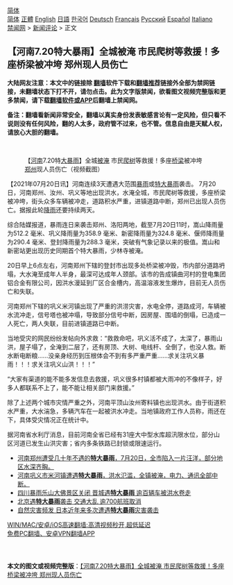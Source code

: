 <!-- 面包屑导航 --> <div class="breadcrumb"><!-- GTranslate: https://gtranslate.io/ -->  <div class="switcher notranslate">  <div class="selected">  <a href="#" onclick="return false;"> 简体</a>  </div>  <div class="option">  <a href="https://www.bannedbook.org" onclick="doGTranslate('zh-CN|zh-CN');jQuery('div.switcher div.selected a').html(jQuery(this).html());return false;" title="简体中文" class="nturl selected"> 简体</a>  <a href="https://www.bannedbook.org/zh-tw/" onclick="doGTranslate('zh-CN|zh-TW');jQuery('div.switcher div.selected a').html(jQuery(this).html());return false;" title="繁體中文" class="nturl"> 正體</a>  <a href="https://www.bannedbook.org/en/" onclick="doGTranslate('zh-CN|en');jQuery('div.switcher div.selected a').html(jQuery(this).html());return false;" title="English" class="nturl"> English</a>  <a href="https://www.bannedbook.org/ja/" onclick="doGTranslate('zh-CN|ja');jQuery('div.switcher div.selected a').html(jQuery(this).html());return false;" title="日本語" class="nturl"> 日語</a>  <a href="https://www.bannedbook.org/ko/" onclick="doGTranslate('zh-CN|ko');jQuery('div.switcher div.selected a').html(jQuery(this).html());return false;" title="한국어" class="nturl"> 한국어</a>  <a href="https://www.bannedbook.org/de/" onclick="doGTranslate('zh-CN|de');jQuery('div.switcher div.selected a').html(jQuery(this).html());return false;" title="Deutsch" class="nturl"> Deutsch</a>  <a href="https://www.bannedbook.org/fr/" onclick="doGTranslate('zh-CN|fr');jQuery('div.switcher div.selected a').html(jQuery(this).html());return false;" title="Français" class="nturl"> Français</a>  <a href="https://www.bannedbook.org/ru/" onclick="doGTranslate('zh-CN|ru');jQuery('div.switcher div.selected a').html(jQuery(this).html());return false;" title="Русский" class="nturl"> Русский</a>  <a href="https://www.bannedbook.org/es/" onclick="doGTranslate('zh-CN|es');jQuery('div.switcher div.selected a').html(jQuery(this).html());return false;" title="Español" class="nturl"> Español</a>  <a href="https://www.bannedbook.org/it/" onclick="doGTranslate('zh-CN|it');jQuery('div.switcher div.selected a').html(jQuery(this).html());return false;" title="Italiano" class="nturl"> Italiano</a>  </div>  </div>      <div class='breadcrumb-sub'><!-- Breadcrumb NavXT 6.3.0 --> <a href="https://www.bannedbook.org/" class="home">禁闻网</a> &gt; <a href="https://www.bannedbook.org/bnews/comments/" class="category">新闻评论</a> &gt; 正文</div></div><h2>【河南7.20特大暴雨】全城被淹 市民爬树等救援！多座桥梁被冲垮 郑州现人员伤亡</h2> <p class="notice"><b>大陆网友注意：本文中的链接除 <a href="https://github.com/bannedbook/fanqiang" >翻墙</a>软件下载和<a href="https://github.com/killgcd/justmysocks/blob/master/README.md">翻墙推荐</a>链接外全部为禁网链接，未翻墙状态下打不开，请勿点击。此为文字版禁闻，欲看图文视频完整版和更多禁闻，请下载<a href="https://github.com/bannedbook/fanqiang">翻墙软件或APP</a>后翻墙上禁闻网。</p><p>备注：翻墙看新闻非常安全，翻墙以真实身份发表敏感言论有一定风险，但只看不说则没有任何风险，翻的人太多，政府管不过来，也不管。信息自由是天赋人权，请放心大胆的翻墙。</b></p>  <div class="entry"> <br /> <figure><a href="https://i1.wp.com/upload-images-bucket-v64rleca837do.s3.eu-west-1.amazonaws.com/wp-content/uploads/2021/07/20150146/Screen-Shot-2021-07-20-at-11.01.18.png?fit=1074%2C1016&#038;ssl=1" data-caption="【河南7.20特大暴雨】全城被淹 市民爬树等救援！多座桥梁被冲垮 郑州现人员伤亡（视频截图）"></a><figcaption class="wp-caption-text">【<a href="https://www.bannedbook.org/bnews/tag/%e6%b2%b3%e5%8d%97/" class="st_tag internal_tag" rel="tag" title="标签 河南 下的日志">河南</a>7.20特<a href="https://www.bannedbook.org/bnews/tag/%e5%a4%a7%e6%9a%b4%e9%9b%a8/" class="st_tag internal_tag" rel="tag" title="标签 大暴雨 下的日志">大暴雨</a>】全城<a href="https://www.bannedbook.org/bnews/tag/%E8%A2%AB%E6%B7%B9/" class="st_tag internal_tag" rel="tag" title="标签 被淹 下的日志">被淹</a> 市民<a href="https://www.bannedbook.org/bnews/tag/%E7%88%AC%E6%A0%91/" class="st_tag internal_tag" rel="tag" title="标签 爬树 下的日志">爬树</a>等救援！多座<a href="https://www.bannedbook.org/bnews/tag/%E6%A1%A5%E6%A2%81/" class="st_tag internal_tag" rel="tag" title="标签 桥梁 下的日志">桥梁</a>被冲垮 <a href="https://www.bannedbook.org/bnews/tag/%e9%83%91%e5%b7%9e/" class="st_tag internal_tag" rel="tag" title="标签 郑州 下的日志">郑州</a>现人员伤亡（视频截图）</figcaption></figure> <p>【2021年07月20日讯】河南连续3天遭遇大范围<a href="https://www.bannedbook.org/bnews/tag/%E6%9A%B4%E9%9B%A8/" class="st_tag internal_tag" rel="tag" title="标签 暴雨 下的日志">暴雨</a>或<a href="https://www.bannedbook.org/bnews/tag/%E7%89%B9%E5%A4%A7%E6%9A%B4%E9%9B%A8/" class="st_tag internal_tag" rel="tag" title="标签 特大暴雨 下的日志">特大暴雨</a>袭击。 7月20日，河南郑州、汝州、巩义等地出现洪水，水淹全城，市民爬树等救援，多座桥梁被冲垮，街头众多车辆被冲走，道路积水严重，进镇道路中断，郑州已出现人员伤亡。据报此轮<a href="https://www.bannedbook.org/bnews/tag/%E9%99%8D%E9%9B%A8/" class="st_tag internal_tag" rel="tag" title="标签 降雨 下的日志">降雨</a>还要持续两天。</p> <p>综合陆媒报道，暴雨连日来袭击郑州、洛阳两地，截至7月20日11时，嵩山降雨量为512.2 毫米、巩义降雨量为358.9 毫米、新密降雨量为324.8 毫米、偃师降雨量为290.4 毫米、登封降雨量为288.3 毫米，突破有气象记录以来的极值。嵩山和新密站更出现历史同期首个特大暴雨，少林寺被淹。</p> <p>20日早上6点左右，河南郑州下辖的登封市出现多处桥梁被冲毁，市内部分道路坍塌，大水淹至成年人半身，最深可达成年人颈部。该市的告成镇曲河村的登电集团铝合金有限公司，因洪水漫延到厂区合金槽内，高温溶液发生爆炸，目前无人员伤亡和失联。</p>  <p>河南郑州下辖的巩义米河镇出现了严重的洪涝灾害，水电全停，道路成河，车辆被水流冲走，信号塔也被冲塌，导致部分信号中断，因房屋、围墙的倒塌，已造成一人死亡，两人失联，目前进镇道路已中断。</p> <p>当地受灾的网民纷纷发帖向外求救：“救救命吧，巩义活不成了，太深了，暴雨山洪，屋子塌了，全淹到二层了，还有房顶、大树、电线杆、全倒了，也没人救。断水断电断粮……没亲身经历到压根体会不到有多严重严重……求关注巩义暴雨！！！求关注巩义山洪！！！”</p> <p>“大家有渠道的能不能多发信息去救援，巩义很多村镇都被大雨冲的不像样子，好多人都联系不上了，能不能让相关部门来救援。”</p>  <p></p> <p></p> <p>除了上述两个城市灾情严重之外，河南平顶山汝州寄料镇也出现洪水。由于街道积水严重，大水湍急，多辆汽车在一起被洪水冲走。当地镇政府工作人员称，雨还在下，具体受灾情况正在统计中。</p>  <p>据河南省水利厅消息，目前河南全省已经有31座大中型水库超汛限水位，部分山区河道已发生山洪灾害；省内多条铁路已封锁或限速运行。</p> <ul class='op-related-articles' title='相关阅读'> <li><a href='https://www.bannedbook.org/bnews/bannedvideo/20210720/1590843.html' target='_blank'>河南郑州遭受几十年不遇的<b>特大暴雨</b>，7月20日，全市陷入一片汪洋，部分地区水深齐胸。</a></li> <li><a href='https://www.bannedbook.org/bnews/bannedvideo/20210720/1590842.html' target='_blank'>河南巩义市米河镇遭遇<b>特大暴雨</b>，洪水氾滥，全镇被淹，电力、通讯全部中断。</a></li> <li><a href='https://www.bannedbook.org/bnews/comments/20210716/1588229.html' target='_blank'>四川暴雨乐山大佛景区关闭 晋城遇<b>特大暴雨</b> 逾百辆车被洪水卷走</a></li> <li><a href='https://www.bannedbook.org/bnews/cbnews/20210712/1585373.html' target='_blank'>北京遇<b>特大暴雨</b>袭击 交通大乱 逾700航班取消</a></li> <li><a href='https://www.bannedbook.org/bnews/baitai/20210705/1580693.html' target='_blank'>自然灾害频发 日本近年来多次遭遇<b>特大暴雨</b>灾害袭击</a></li> </ul> <p class="texttj"> <a href="https://github.com/bannedbook/fanqiang/wiki/V2ray%E6%9C%BA%E5%9C%BA" target="_blank">WIN/MAC/安卓/iOS高速翻墙:高清视频秒开,超低延迟</a><br/> <a href="https://github.com/bannedbook/fanqiang/wiki/%E7%A6%81%E9%97%BB%E7%BD%91%E5%AE%89%E5%8D%93%E7%BF%BB%E5%A2%99%E6%96%B0%E9%97%BBAPP" target="_blank">免费PC翻墙、安卓VPN翻墙APP</a></p><p>&nbsp;</p> <a name='sharetosocial'></a>  <div style="margin-bottom:5px;padding-bottom:5px;clear:both"> <div id="archive-pix-1" class="banner-ads"> <!-- AuctionX Display platform tag START --> <div id="26318x728x90x621x_ADSLOT2" clicktrack="%%CLICK_URL_ESC%%"></div> <!-- AuctionX Display platform tag END --> </div> <div id="archive-pix-2" class="banner-ads"> <!-- AuctionX Display platform tag START --> <div id="26315x300x250x621x_ADSLOT2" clicktrack="%%CLICK_URL_ESC%%"></div> <!-- AuctionX Display platform tag END --> </div> </div>  <div id="archive-pix-1" class="banner-ads"> <!-- AuctionX Display platform tag START --> <div id="26318x728x90x621x_ADSLOT3" clicktrack="%%CLICK_URL_ESC%%"></div> <!-- AuctionX Display platform tag END --> </div> <div><b>本文的图文或视频完整版</b>：<a href='https://www.bannedbook.org/bnews/comments/20210721/1590893.html'>【河南7.20特大暴雨】全城被淹 市民爬树等救援！多座桥梁被冲垮 郑州现人员伤亡</a></div>  </div><!--END ENTRY--> 